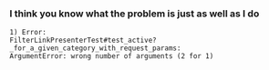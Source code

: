 ### I think you know what the problem is just as well as I do

```
1) Error:
FilterLinkPresenterTest#test_active?_for_a_given_category_with_request_params:
ArgumentError: wrong number of arguments (2 for 1)
```